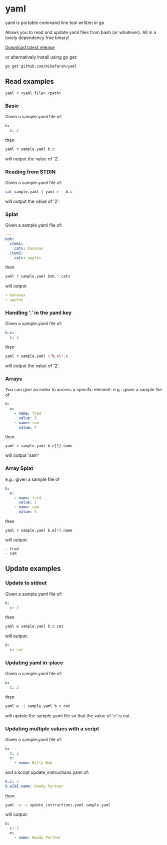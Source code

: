 # yaml
yaml is portable command line tool written in go

Allows you to read and update yaml files from bash (or whatever). All in a lovely dependency free binary!

[Download latest release](https://github.com/mikefarah/yaml/releases/latest)

or alternatively install using go get:
```
go get github.com/mikefarah/yaml
```

## Read examples
```
yaml r <yaml file> <path>
```

### Basic
Given a sample.yaml file of:
```yaml
b:
  c: 2
```
then
```bash
yaml r sample.yaml b.c
```
will output the value of '2'.

### Reading from STDIN
Given a sample.yaml file of:
```bash
cat sample.yaml | yaml r - b.c
```
will output the value of '2'.

### Splat
Given a sample.yaml file of:
```yaml
---
bob:
  item1:
    cats: bananas
  item2:
    cats: apples
```
then
```bash
yaml r sample.yaml bob.*.cats
```
will output
```yaml
- bananas
- apples
```

### Handling '.' in the yaml key
Given a sample.yaml file of:
```yaml
b.x:
  c: 2
```
then
```bash
yaml r sample.yaml \"b.x\".c
```
will output the value of '2'.

### Arrays
You can give an index to access a specific element:
e.g.: given a sample file of
```yaml
b:
  e:
    - name: fred
      value: 3
    - name: sam
      value: 4
```
then
```
yaml r sample.yaml b.e[1].name
```
will output 'sam'

### Array Splat
e.g.: given a sample file of
```yaml
b:
  e:
    - name: fred
      value: 3
    - name: sam
      value: 4
```
then
```
yaml r sample.yaml b.e[*].name
```
will output:
```
- fred
- sam
```

## Update examples

### Update to stdout
Given a sample.yaml file of:
```yaml
b:
  c: 2
```
then
```bash
yaml w sample.yaml b.c cat
```
will output:
```yaml
b:
  c: cat
```

### Updating yaml in-place
Given a sample.yaml file of:
```yaml
b:
  c: 2
```
then
```bash
yaml w -i sample.yaml b.c cat
```
will update the sample.yaml file so that the value of 'c' is cat.


### Updating multiple values with a script
Given a sample.yaml file of:
```yaml
b:
  c: 2
  e:
    - name: Billy Bob
```
and a script update_instructions.yaml of:
```yaml
b.c: 3
b.e[0].name: Howdy Partner
```
then

```bash
yaml -w -s update_instructions.yaml sample.yaml
```
will output:
```yaml
b:
  c: 3
  e:
    - name: Howdy Partner
```

